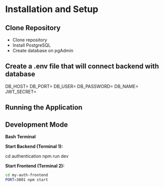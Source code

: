 # Installation and Setup

## Clone Repository
- Clone repository
- Install PostgreSQL
- Create database on pgAdmin

## Create a .env file that will connect backend with database

DB_HOST=
DB_PORT=
DB_USER=
DB_PASSWORD=
DB_NAME=
JWT_SECRET=

## Running the Application

## Development Mode

**Bash Terminal**

**Start Backend (Terminal 1):**

cd authentication
npm run dev

**Start Frontend (Terminal 2):**
```bash
cd my-auth-frontend
PORT=3001 npm start